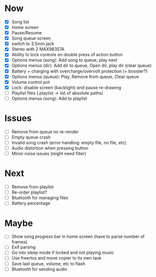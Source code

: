 # Now
- [x] Song list
- [x] Home screen
- [x] Pause/Resume
- [x] Song queue screen
- [x] switch to 3.5mm jack
- [x] Stereo with 2 MAX98357A
- [x] Ability to lock controls on double press of action button
- [x] Options menus (song): Add song to queue, play next
- [x] Options menus (dir): Add dir to queue, Open dir, play dir (clear queue)
- [x] Battery + charging with overcharge/overvolt protection (+ booster?)
- [x] Options menus (queue): Play, Remove from queue, Clear queue
- [x] Volume control pot
- [x] Lock: disable screen (backlight) and pause re-drawing
- [ ] Playlist files (.playlist -> list of absolute paths)
- [ ] Options menus (song): Add to playlist

# Issues
- [ ] Remove from queue no re-render
- [ ] Empty queue crash
- [ ] Invalid song crash (error handling: empty file, no file, etc)
- [ ] Audio distortion when pressing button
- [ ] Minor noise issues (might need filter)

# Next
- [ ] Remove from playlist
- [ ] Re-order playlist?
- [ ] Bluetooth for managing files
- [ ] Battery percentage

# Maybe
- [ ] Show song progress bar in home screen (have to parse number of frames)
- [ ] Exif parsing
- [ ] Go into sleep mode if locked and not playing music
- [ ] Use freertos and move copier to its own task
- [ ] Save last queue, volume, etc to flash
- [ ] Bluetooth for sending audio
